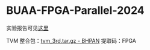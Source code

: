 # BUAA-FPGA-Parallel-2024

实验报告可见[这里](https://cookedbear.top/p/b88d3a79.html)

TVM 整合包：[tvm_3rd.tar.gz - BHPAN](https://bhpan.buaa.edu.cn/link/AA60E68AE90E1D4A94A53F74B292182B3E) 提取码：FPGA

